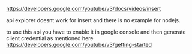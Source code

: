 https://developers.google.com/youtube/v3/docs/videos/insert

api explorer doesnt work for insert and there is no example for nodejs.

to use this api you have to enable it in google console and then generate client credential as mentioned here https://developers.google.com/youtube/v3/getting-started
